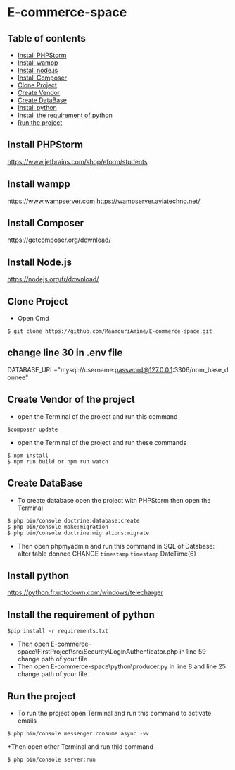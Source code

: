 # E-commerce-space
## Table of contents
* [Install PHPStorm](#install-PHPStorm)
* [Install wampp](#install-wampp)
* [Install node.js](#install-node.js)
* [Install Composer](#install-Composer)
* [Clone  Project](#clone-Project)
* [Create Vendor](#create-Vendor)
* [Create DataBase](#create-DataBase)
* [Install python](#install-python)
* [Install the requirement of python](#install-the-requirement-of-python)
* [Run the project](#run-the-project)

## Install PHPStorm
https://www.jetbrains.com/shop/eform/students
## Install wampp
https://www.wampserver.com
https://wampserver.aviatechno.net/
## Install Composer
https://getcomposer.org/download/
## Install Node.js
https://nodejs.org/fr/download/
## Clone  Project
* Open Cmd
```
$ git clone https://github.com/MaamouriAmine/E-commerce-space.git
```
## change line 30 in .env file
DATABASE_URL="mysql://username:password@127.0.0.1:3306/nom_base_donnee"
## Create Vendor of the project
* open the Terminal of the project and run this command 
```
$composer update
```
* open the Terminal of the project and run these commands 
```
$ npm install
$ npm run build or npm run watch 
```
## Create DataBase

* To create database open the project with PHPStorm then open the Terminal

```
$ php bin/console doctrine:database:create
$ php bin/console make:migration 
$ php bin/console doctrine:migrations:migrate
```
* Then open phpmyadmin and run this command in SQL of Database:
alter table donnee CHANGE `timestamp` `timestamp` DateTime(6)
## Install python
https://python.fr.uptodown.com/windows/telecharger
## Install the requirement of python
```
$pip install -r requirements.txt
```
* Then open E-commerce-space\FirstProject\src\Security\LoginAuthenticator.php in line 59 change path of your file 
* Then open E-commerce-space\python\producer.py in line 8 and line 25  change path of your file 

## Run the project 
* To run the project open Terminal and run this command to activate emails
```
$ php bin/console messenger:consume async -vv
```
*Then open other Terminal and run thid command 
```
$ php bin/console server:run
```

